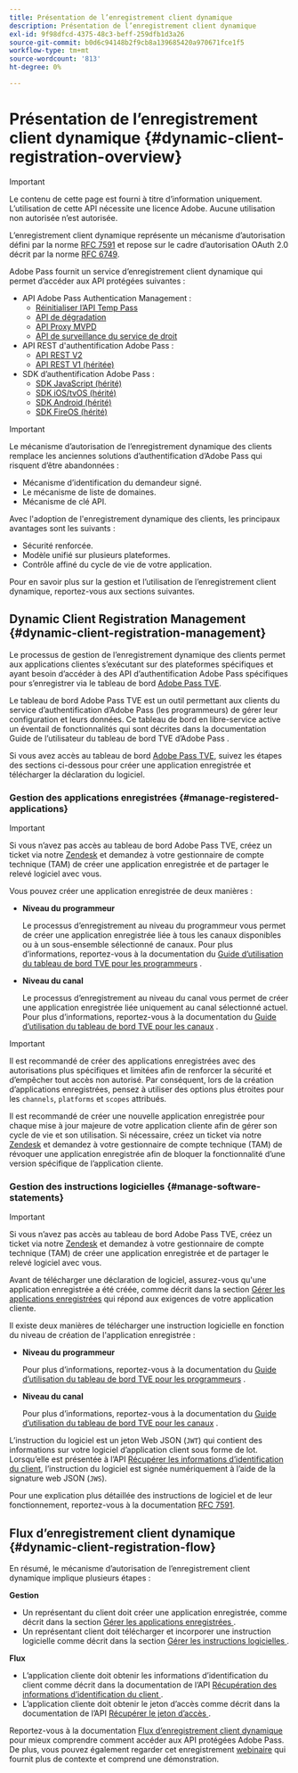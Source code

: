 ```yaml
---
title: Présentation de l’enregistrement client dynamique
description: Présentation de l’enregistrement client dynamique
exl-id: 9f98dfcd-4375-48c3-beff-259dfb1d3a26
source-git-commit: b0d6c94148b2f9cb8a139685420a970671fce1f5
workflow-type: tm+mt
source-wordcount: '813'
ht-degree: 0%

---
```


# Présentation de l’enregistrement client dynamique {#dynamic-client-registration-overview}

>[!IMPORTANT]
>
> Le contenu de cette page est fourni à titre d’information uniquement. L’utilisation de cette API nécessite une licence Adobe. Aucune utilisation non autorisée n’est autorisée.

L’enregistrement client dynamique représente un mécanisme d’autorisation défini par la norme [RFC 7591](https://datatracker.ietf.org/doc/html/rfc7591) et repose sur le cadre d’autorisation OAuth 2.0 décrit par la norme [RFC 6749](https://datatracker.ietf.org/doc/html/rfc6749).

Adobe Pass fournit un service d’enregistrement client dynamique qui permet d’accéder aux API protégées suivantes :

* API Adobe Pass Authentication Management :
   * [Réinitialiser l’API Temp Pass](../../features-premium/temporary-access/reset-temp-pass.md)
   * [API de dégradation](../../features-premium/degraded-access/degradation-api-overview.md)
   * [API Proxy MVPD](../../../integration-guide-mvpds/proxy-mvpd-webserv.md)
   * [API de surveillance du service de droit](../../features-premium/esm/entitlement-service-monitoring-api.md)
* API REST d&#39;authentification Adobe Pass :
   * [API REST V2](../rest-api-v2/apis/rest-api-v2-apis-overview.md)
   * [API REST V1 (héritée)](../../legacy/rest-api-v1/rest-api-reference.md)
* SDK d’authentification Adobe Pass :
   * [SDK JavaScript (hérité)](../../legacy/sdks/javascript-sdk/javascript-sdk-api-reference.md)
   * [SDK iOS/tvOS (hérité)](../../legacy/sdks/ios-tvos-sdk/iostvos-sdk-api-reference.md)
   * [SDK Android (hérité)](../../legacy/sdks/android-sdk/android-sdk-api-reference.md)
   * [SDK FireOS (hérité)](../../legacy/sdks/fireos-sdk/amazon-fireos-native-client-api-reference.md)

>[!IMPORTANT]
>
> Le mécanisme d’autorisation de l’enregistrement dynamique des clients remplace les anciennes solutions d’authentification d’Adobe Pass qui risquent d’être abandonnées :
>
> * Mécanisme d’identification du demandeur signé.
> * Le mécanisme de liste de domaines.
> * Mécanisme de clé API.

Avec l&#39;adoption de l&#39;enregistrement dynamique des clients, les principaux avantages sont les suivants :

* Sécurité renforcée.
* Modèle unifié sur plusieurs plateformes.
* Contrôle affiné du cycle de vie de votre application.

Pour en savoir plus sur la gestion et l’utilisation de l’enregistrement client dynamique, reportez-vous aux sections suivantes.

## Dynamic Client Registration Management {#dynamic-client-registration-management}

Le processus de gestion de l’enregistrement dynamique des clients permet aux applications clientes s’exécutant sur des plateformes spécifiques et ayant besoin d’accéder à des API d’authentification Adobe Pass spécifiques pour s’enregistrer via le tableau de bord [Adobe Pass TVE](https://experience.adobe.com/#/pass/authentication).

Le tableau de bord Adobe Pass TVE est un outil permettant aux clients du service d’authentification d’Adobe Pass (les programmeurs) de gérer leur configuration et leurs données. Ce tableau de bord en libre-service active un éventail de fonctionnalités qui sont décrites dans la documentation Guide de l’utilisateur du tableau de bord TVE d’Adobe Pass [](../../../user-guide-tve-dashboard/tve-dashboard-overview.md).

Si vous avez accès au tableau de bord [Adobe Pass TVE](https://experience.adobe.com/#/pass/authentication), suivez les étapes des sections ci-dessous pour créer une application enregistrée et télécharger la déclaration du logiciel.

### Gestion des applications enregistrées {#manage-registered-applications}

>[!IMPORTANT]
>
> Si vous n’avez pas accès au tableau de bord Adobe Pass TVE, créez un ticket via notre [Zendesk](https://adobeprimetime.zendesk.com) et demandez à votre gestionnaire de compte technique (TAM) de créer une application enregistrée et de partager le relevé logiciel avec vous.

Vous pouvez créer une application enregistrée de deux manières :

* **Niveau du programmeur**

  Le processus d’enregistrement au niveau du programmeur vous permet de créer une application enregistrée liée à tous les canaux disponibles ou à un sous-ensemble sélectionné de canaux. Pour plus d’informations, reportez-vous à la documentation du [Guide d’utilisation du tableau de bord TVE pour les programmeurs](../../../user-guide-tve-dashboard/tve-dashboard-programmers.md) .


* **Niveau du canal**

  Le processus d’enregistrement au niveau du canal vous permet de créer une application enregistrée liée uniquement au canal sélectionné actuel. Pour plus d’informations, reportez-vous à la documentation du [Guide d’utilisation du tableau de bord TVE pour les canaux](../../../user-guide-tve-dashboard/tve-dashboard-channels.md) .

>[!IMPORTANT]
>
> Il est recommandé de créer des applications enregistrées avec des autorisations plus spécifiques et limitées afin de renforcer la sécurité et d’empêcher tout accès non autorisé. Par conséquent, lors de la création d’applications enregistrées, pensez à utiliser des options plus étroites pour les `channels`, `platforms` et `scopes` attribués.
>
> Il est recommandé de créer une nouvelle application enregistrée pour chaque mise à jour majeure de votre application cliente afin de gérer son cycle de vie et son utilisation. Si nécessaire, créez un ticket via notre [Zendesk](https://adobeprimetime.zendesk.com) et demandez à votre gestionnaire de compte technique (TAM) de révoquer une application enregistrée afin de bloquer la fonctionnalité d’une version spécifique de l’application cliente.

### Gestion des instructions logicielles {#manage-software-statements}

>[!IMPORTANT]
>
> Si vous n’avez pas accès au tableau de bord Adobe Pass TVE, créez un ticket via notre [Zendesk](https://adobeprimetime.zendesk.com) et demandez à votre gestionnaire de compte technique (TAM) de créer une application enregistrée et de partager le relevé logiciel avec vous.

Avant de télécharger une déclaration de logiciel, assurez-vous qu&#39;une application enregistrée a été créée, comme décrit dans la section [Gérer les applications enregistrées](#manage-registered-applications) qui répond aux exigences de votre application cliente.

Il existe deux manières de télécharger une instruction logicielle en fonction du niveau de création de l&#39;application enregistrée :

* **Niveau du programmeur**

  Pour plus d’informations, reportez-vous à la documentation du [Guide d’utilisation du tableau de bord TVE pour les programmeurs](../../../user-guide-tve-dashboard/tve-dashboard-programmers.md) .

* **Niveau du canal**

  Pour plus d’informations, reportez-vous à la documentation du [Guide d’utilisation du tableau de bord TVE pour les canaux](../../../user-guide-tve-dashboard/tve-dashboard-channels.md) .

L’instruction du logiciel est un jeton Web JSON (`JWT`) qui contient des informations sur votre logiciel d’application client sous forme de lot. Lorsqu’elle est présentée à l’API [Récupérer les informations d’identification du client](apis/dynamic-client-registration-apis-retrieve-client-credentials.md), l’instruction du logiciel est signée numériquement à l’aide de la signature web JSON (`JWS`).

Pour une explication plus détaillée des instructions de logiciel et de leur fonctionnement, reportez-vous à la documentation [RFC 7591](https://tools.ietf.org/html/rfc7591).

## Flux d’enregistrement client dynamique  {#dynamic-client-registration-flow}

En résumé, le mécanisme d’autorisation de l’enregistrement client dynamique implique plusieurs étapes :

**Gestion**

* Un représentant du client doit créer une application enregistrée, comme décrit dans la section [ Gérer les applications enregistrées ](#manage-registered-applications).
* Un représentant client doit télécharger et incorporer une instruction logicielle comme décrit dans la section [ Gérer les instructions logicielles ](#manage-software-statements).

**Flux**

* L’application cliente doit obtenir les informations d’identification du client comme décrit dans la documentation de l’API [ Récupération des informations d’identification du client ](apis/dynamic-client-registration-apis-retrieve-client-credentials.md) .
* L’application cliente doit obtenir le jeton d’accès comme décrit dans la documentation de l’API [ Récupérer le jeton d’accès ](apis/dynamic-client-registration-apis-retrieve-access-token.md) .

Reportez-vous à la documentation [Flux d’enregistrement client dynamique](flows/dynamic-client-registration-flow.md) pour mieux comprendre comment accéder aux API protégées Adobe Pass. De plus, vous pouvez également regarder cet enregistrement [webinaire](https://my.adobeconnect.com/pzkp8ujrigg1/) qui fournit plus de contexte et comprend une démonstration.
